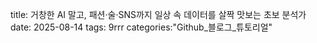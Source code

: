 title: 거창한 AI 말고, 패션·술·SNS까지 일상 속 데이터를 살짝 맛보는 초보 분석가
date: 2025-08-14
tags: 9rrr
categories:"Github_블로그_튜토리얼"
